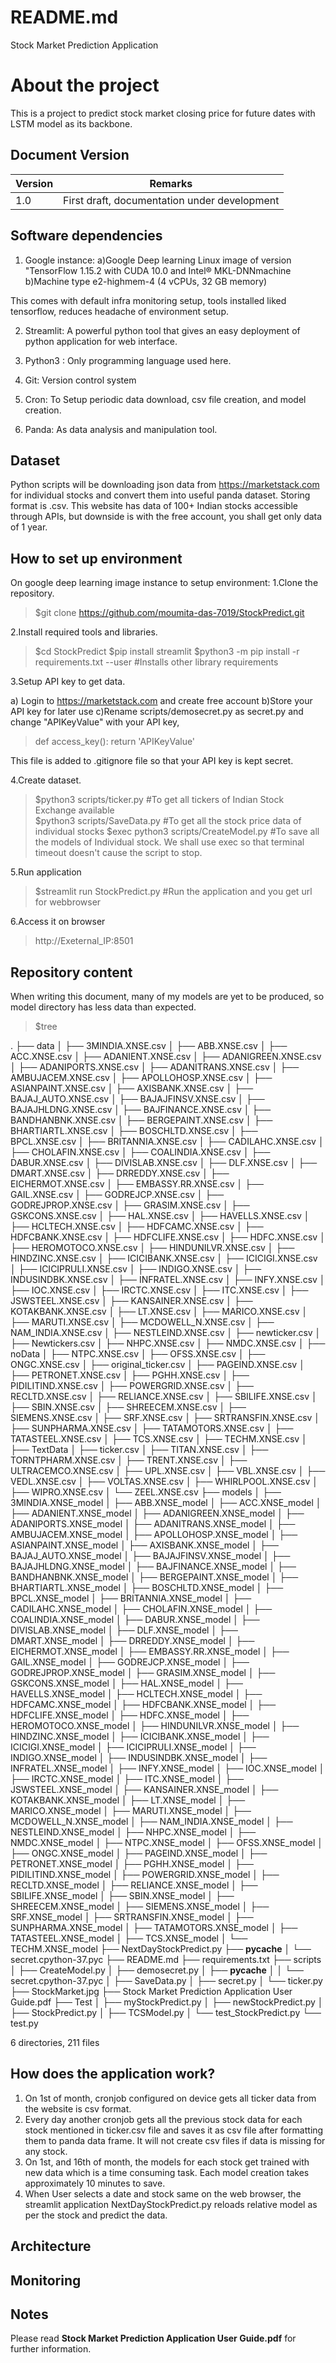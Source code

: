 ﻿
# README.md

Stock Market Prediction Application

# About the project

This is a project to predict stock market closing price for future dates with LSTM model as its backbone.

## Document Version

| Version |Remarks  |
|--|--|
| 1.0 | First draft, documentation under development  |


## Software dependencies

1. Google instance: 
	a)Google Deep learning Linux image of version "TensorFlow 1.15.2 with CUDA 10.0 and Intel® MKL-DNNmachine 
	b)Machine type e2-highmem-4 (4 vCPUs, 32 GB memory)

This comes with default infra monitoring setup, tools installed liked tensorflow, reduces headache of environment setup.

2. Streamlit: A powerful python tool that gives an easy deployment of python application for web interface.

3. Python3 : Only programming language used here.

4. Git: Version control system

5. Cron: To Setup periodic data download, csv file creation, and model creation.

6. Panda: As data analysis and manipulation tool.

## Dataset 
Python scripts will be downloading json data from https://marketstack.com for individual stocks and convert them into useful panda dataset.
Storing format is .csv.
This website has data of 100+ Indian stocks accessible through APIs, but downside is with the free account, you shall get only data of 1 year.

## How to set up environment

On google deep learning image instance to setup environment:
1.Clone the repository.
> $git clone https://github.com/moumita-das-7019/StockPredict.git


2.Install required tools and libraries.
> $cd StockPredict 
> $pip install streamlit $python3 -m pip install -r requirements.txt --user #Installs  other library requirements

3.Setup API key to get data.

a) Login to https://marketstack.com and create free account
b)Store your API key for later use
c)Rename scripts/demosecret.py as secret.py and change "APIKeyValue" with your API key,

> def access_key():
>         return 'APIKeyValue'

This file is added to .gitignore file so that your API key is kept secret.

4.Create dataset.
> $python3 scripts/ticker.py  #To get all tickers of Indian Stock Exchange available  
> $python3 scripts/SaveData.py #To get all the stock price data of individual stocks 
> $exec python3 scripts/CreateModel.py #To save all the 
models of Individual stock.
We shall use exec so that terminal timeout doesn't cause the script to stop.

5.Run application

> $streamlit run StockPredict.py #Run the application and you get url
> for webbrowser

6.Access it on browser

> http://Exeternal_IP:8501

## Repository content

When writing this document, many of my models are yet to be produced, so model directory has less data than expected.

> $tree

.
├── data
│   ├── 3MINDIA.XNSE.csv
│   ├── ABB.XNSE.csv
│   ├── ACC.XNSE.csv
│   ├── ADANIENT.XNSE.csv
│   ├── ADANIGREEN.XNSE.csv
│   ├── ADANIPORTS.XNSE.csv
│   ├── ADANITRANS.XNSE.csv
│   ├── AMBUJACEM.XNSE.csv
│   ├── APOLLOHOSP.XNSE.csv
│   ├── ASIANPAINT.XNSE.csv
│   ├── AXISBANK.XNSE.csv
│   ├── BAJAJ_AUTO.XNSE.csv
│   ├── BAJAJFINSV.XNSE.csv
│   ├── BAJAJHLDNG.XNSE.csv
│   ├── BAJFINANCE.XNSE.csv
│   ├── BANDHANBNK.XNSE.csv
│   ├── BERGEPAINT.XNSE.csv
│   ├── BHARTIARTL.XNSE.csv
│   ├── BOSCHLTD.XNSE.csv
│   ├── BPCL.XNSE.csv
│   ├── BRITANNIA.XNSE.csv
│   ├── CADILAHC.XNSE.csv
│   ├── CHOLAFIN.XNSE.csv
│   ├── COALINDIA.XNSE.csv
│   ├── DABUR.XNSE.csv
│   ├── DIVISLAB.XNSE.csv
│   ├── DLF.XNSE.csv
│   ├── DMART.XNSE.csv
│   ├── DRREDDY.XNSE.csv
│   ├── EICHERMOT.XNSE.csv
│   ├── EMBASSY.RR.XNSE.csv
│   ├── GAIL.XNSE.csv
│   ├── GODREJCP.XNSE.csv
│   ├── GODREJPROP.XNSE.csv
│   ├── GRASIM.XNSE.csv
│   ├── GSKCONS.XNSE.csv
│   ├── HAL.XNSE.csv
│   ├── HAVELLS.XNSE.csv
│   ├── HCLTECH.XNSE.csv
│   ├── HDFCAMC.XNSE.csv
│   ├── HDFCBANK.XNSE.csv
│   ├── HDFCLIFE.XNSE.csv
│   ├── HDFC.XNSE.csv
│   ├── HEROMOTOCO.XNSE.csv
│   ├── HINDUNILVR.XNSE.csv
│   ├── HINDZINC.XNSE.csv
│   ├── ICICIBANK.XNSE.csv
│   ├── ICICIGI.XNSE.csv
│   ├── ICICIPRULI.XNSE.csv
│   ├── INDIGO.XNSE.csv
│   ├── INDUSINDBK.XNSE.csv
│   ├── INFRATEL.XNSE.csv
│   ├── INFY.XNSE.csv
│   ├── IOC.XNSE.csv
│   ├── IRCTC.XNSE.csv
│   ├── ITC.XNSE.csv
│   ├── JSWSTEEL.XNSE.csv
│   ├── KANSAINER.XNSE.csv
│   ├── KOTAKBANK.XNSE.csv
│   ├── LT.XNSE.csv
│   ├── MARICO.XNSE.csv
│   ├── MARUTI.XNSE.csv
│   ├── MCDOWELL_N.XNSE.csv
│   ├── NAM_INDIA.XNSE.csv
│   ├── NESTLEIND.XNSE.csv
│   ├── newticker.csv
│   ├── Newtickers.csv
│   ├── NHPC.XNSE.csv
│   ├── NMDC.XNSE.csv
│   ├── noData
│   ├── NTPC.XNSE.csv
│   ├── OFSS.XNSE.csv
│   ├── ONGC.XNSE.csv
│   ├── original_ticker.csv
│   ├── PAGEIND.XNSE.csv
│   ├── PETRONET.XNSE.csv
│   ├── PGHH.XNSE.csv
│   ├── PIDILITIND.XNSE.csv
│   ├── POWERGRID.XNSE.csv
│   ├── RECLTD.XNSE.csv
│   ├── RELIANCE.XNSE.csv
│   ├── SBILIFE.XNSE.csv
│   ├── SBIN.XNSE.csv
│   ├── SHREECEM.XNSE.csv
│   ├── SIEMENS.XNSE.csv
│   ├── SRF.XNSE.csv
│   ├── SRTRANSFIN.XNSE.csv
│   ├── SUNPHARMA.XNSE.csv
│   ├── TATAMOTORS.XNSE.csv
│   ├── TATASTEEL.XNSE.csv
│   ├── TCS.XNSE.csv
│   ├── TECHM.XNSE.csv
│   ├── TextData
│   ├── ticker.csv
│   ├── TITAN.XNSE.csv
│   ├── TORNTPHARM.XNSE.csv
│   ├── TRENT.XNSE.csv
│   ├── ULTRACEMCO.XNSE.csv
│   ├── UPL.XNSE.csv
│   ├── VBL.XNSE.csv
│   ├── VEDL.XNSE.csv
│   ├── VOLTAS.XNSE.csv
│   ├── WHIRLPOOL.XNSE.csv
│   ├── WIPRO.XNSE.csv
│   └── ZEEL.XNSE.csv
├── models
│   ├── 3MINDIA.XNSE_model
│   ├── ABB.XNSE_model
│   ├── ACC.XNSE_model
│   ├── ADANIENT.XNSE_model
│   ├── ADANIGREEN.XNSE_model
│   ├── ADANIPORTS.XNSE_model
│   ├── ADANITRANS.XNSE_model
│   ├── AMBUJACEM.XNSE_model
│   ├── APOLLOHOSP.XNSE_model
│   ├── ASIANPAINT.XNSE_model
│   ├── AXISBANK.XNSE_model
│   ├── BAJAJ_AUTO.XNSE_model
│   ├── BAJAJFINSV.XNSE_model
│   ├── BAJAJHLDNG.XNSE_model
│   ├── BAJFINANCE.XNSE_model
│   ├── BANDHANBNK.XNSE_model
│   ├── BERGEPAINT.XNSE_model
│   ├── BHARTIARTL.XNSE_model
│   ├── BOSCHLTD.XNSE_model
│   ├── BPCL.XNSE_model
│   ├── BRITANNIA.XNSE_model
│   ├── CADILAHC.XNSE_model
│   ├── CHOLAFIN.XNSE_model
│   ├── COALINDIA.XNSE_model
│   ├── DABUR.XNSE_model
│   ├── DIVISLAB.XNSE_model
│   ├── DLF.XNSE_model
│   ├── DMART.XNSE_model
│   ├── DRREDDY.XNSE_model
│   ├── EICHERMOT.XNSE_model
│   ├── EMBASSY.RR.XNSE_model
│   ├── GAIL.XNSE_model
│   ├── GODREJCP.XNSE_model
│   ├── GODREJPROP.XNSE_model
│   ├── GRASIM.XNSE_model
│   ├── GSKCONS.XNSE_model
│   ├── HAL.XNSE_model
│   ├── HAVELLS.XNSE_model
│   ├── HCLTECH.XNSE_model
│   ├── HDFCAMC.XNSE_model
│   ├── HDFCBANK.XNSE_model
│   ├── HDFCLIFE.XNSE_model
│   ├── HDFC.XNSE_model
│   ├── HEROMOTOCO.XNSE_model
│   ├── HINDUNILVR.XNSE_model
│   ├── HINDZINC.XNSE_model
│   ├── ICICIBANK.XNSE_model
│   ├── ICICIGI.XNSE_model
│   ├── ICICIPRULI.XNSE_model
│   ├── INDIGO.XNSE_model
│   ├── INDUSINDBK.XNSE_model
│   ├── INFRATEL.XNSE_model
│   ├── INFY.XNSE_model
│   ├── IOC.XNSE_model
│   ├── IRCTC.XNSE_model
│   ├── ITC.XNSE_model
│   ├── JSWSTEEL.XNSE_model
│   ├── KANSAINER.XNSE_model
│   ├── KOTAKBANK.XNSE_model
│   ├── LT.XNSE_model
│   ├── MARICO.XNSE_model
│   ├── MARUTI.XNSE_model
│   ├── MCDOWELL_N.XNSE_model
│   ├── NAM_INDIA.XNSE_model
│   ├── NESTLEIND.XNSE_model
│   ├── NHPC.XNSE_model
│   ├── NMDC.XNSE_model
│   ├── NTPC.XNSE_model
│   ├── OFSS.XNSE_model
│   ├── ONGC.XNSE_model
│   ├── PAGEIND.XNSE_model
│   ├── PETRONET.XNSE_model
│   ├── PGHH.XNSE_model
│   ├── PIDILITIND.XNSE_model
│   ├── POWERGRID.XNSE_model
│   ├── RECLTD.XNSE_model
│   ├── RELIANCE.XNSE_model
│   ├── SBILIFE.XNSE_model
│   ├── SBIN.XNSE_model
│   ├── SHREECEM.XNSE_model
│   ├── SIEMENS.XNSE_model
│   ├── SRF.XNSE_model
│   ├── SRTRANSFIN.XNSE_model
│   ├── SUNPHARMA.XNSE_model
│   ├── TATAMOTORS.XNSE_model
│   ├── TATASTEEL.XNSE_model
│   ├── TCS.XNSE_model
│   └── TECHM.XNSE_model
├── NextDayStockPredict.py
├── __pycache__
│   └── secret.cpython-37.pyc
├── README.md
├── requirements.txt
├── scripts
│   ├── CreateModel.py
│   ├── demosecret.py
│   ├── __pycache__
│   │   └── secret.cpython-37.pyc
│   ├── SaveData.py
│   ├── secret.py
│   └── ticker.py
├── StockMarket.jpg
├── Stock Market Prediction Application User Guide.pdf
├── Test
│   ├── myStockPredict.py
│   ├── newStockPredict.py
│   ├── StockPredict.py
│   ├── TCSModel.py
│   └── test_StockPredict.py
└── test.py

6 directories, 211 files


## How does the application work?

1. On 1st of month, cronjob configured on device gets all ticker data from the website is csv format.
2.  Every day another cronjob gets all the previous stock data for each stock mentioned in ticker.csv file and saves it as csv file after formatting them to panda data frame.
It will not create csv files if data is missing for any stock.
3. On 1st, and 16th of month, the models for each stock get trained with new data which is a time consuming task. Each model creation takes approximately 10 minutes to save.
4. When User selects a date and stock same on the web browser, the streamlit application NextDayStockPredict.py reloads relative model as per the stock and predict the data.


## Architecture



## Monitoring



## Notes

Please read  **Stock Market Prediction Application User Guide.pdf**
for further information.


